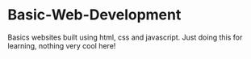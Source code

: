 # Basic-Web-Development
Basics websites built using html, css and javascript. Just doing this for learning, nothing very cool here!
